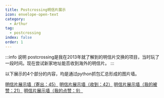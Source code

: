 ```yaml
---
title: Postcrossing明信片展示
icon: envelope-open-text
category:
  - Arthur
tag:
  - postcrossing
index: false
order: 1
---
```


:::info 说明
postcrossing是我在2013年就了解到的明信片交换的项目，当时玩了一段时间。现在尝试新家地址能否收到海外的明信片。
:::

以下展示的4个部分的内容，均是通过python抓包汇总形成的图片墙。

[明信片展示墙（寄出：45）](/Arthur/postcrossing/sent)
[明信片展示墙（收到：42）](/Arthur/postcrossing/received)
[明信片展示墙（我的被赞：21）](/Arthur/postcrossing/popular)
[明信片展示墙（我的点赞：9）](/Arthur/postcrossing/favourites)